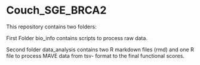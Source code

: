 # Couch_SGE_BRCA2

This repository contains two folders:

First Folder bio_info contains scripts to process raw data.

Second folder data_analysis contains two R markdown files (rmd) and one R file to process MAVE data from tsv- format to the final functional scores.


